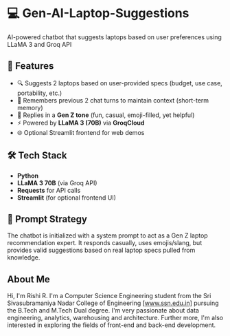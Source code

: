 # 💻 Gen-AI-Laptop-Suggestions
AI-powered chatbot that suggests laptops based on user preferences using LLaMA 3 and Groq API

## 🚀 Features
- 🔍 Suggests 2 laptops based on user-provided specs (budget, use case, portability, etc.)
- 🧠 Remembers previous 2 chat turns to maintain context (short-term memory)
- 💬 Replies in a **Gen Z tone** (fun, casual, emoji-filled, yet helpful)
- ⚡ Powered by **LLaMA 3 (70B)** via **GroqCloud**
- 🌐 Optional Streamlit frontend for web demos

## 🛠️ Tech Stack

- **Python**
- **LLaMA 3 70B** (via Groq API)
- **Requests** for API calls
- **Streamlit** (for optional frontend UI)

## 🧠 Prompt Strategy
The chatbot is initialized with a system prompt to act as a Gen Z laptop recommendation expert. It responds casually, uses emojis/slang, but provides valid suggestions based on real laptop specs pulled from knowledge.

## About  Me
Hi, I'm Rishi R. I'm a Computer Science Engineering student from the Sri Sivasubramaniya Nadar College of Engineering [www.ssn.edu.in] pursuing the B.Tech and M.Tech Dual degree. I'm very passionate about data engineering, analytics, warehousing and architecture. Further more, I'm also interested in exploring the fields of front-end and back-end development.


